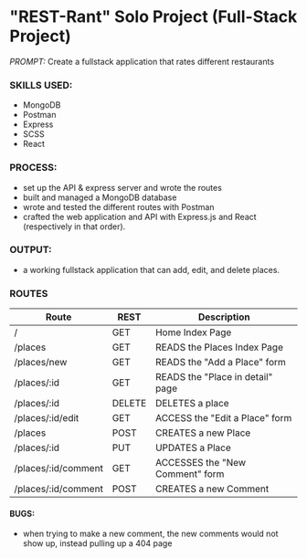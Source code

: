 # "REST-Rant" Solo Project (Full-Stack Project)

*PROMPT:* Create a fullstack application that rates different restaurants

### SKILLS USED:
- MongoDB
- Postman
- Express
- SCSS
- React

### PROCESS:
- set up the API & express server and wrote the routes
-  built and managed a MongoDB database
-  wrote and tested the different routes with Postman
-  crafted the web application and API with Express.js and React (respectively in that order).
### OUTPUT:
- a working fullstack application that can add, edit, and delete places.

### ROUTES

| Route | REST | Description |
| ----- | ---- | ----------- |
| / |  GET | Home Index Page |
| /places | GET | READS the Places Index Page |
| /places/new | GET | READS the "Add a Place" form |
| /places/:id | GET | READS the "Place in detail" page |
| /places/:id | DELETE | DELETES a place |
| /places/:id/edit | GET | ACCESS the "Edit a Place" form |
| /places | POST | CREATES a new Place |
| /places/:id | PUT | UPDATES a Place |
| /places/:id/comment | GET | ACCESSES the "New Comment" form |
| /places/:id/comment | POST | CREATES a new Comment |




#### BUGS:
- when trying to make a new comment, the new comments would not show up, instead pulling up a 404 page
